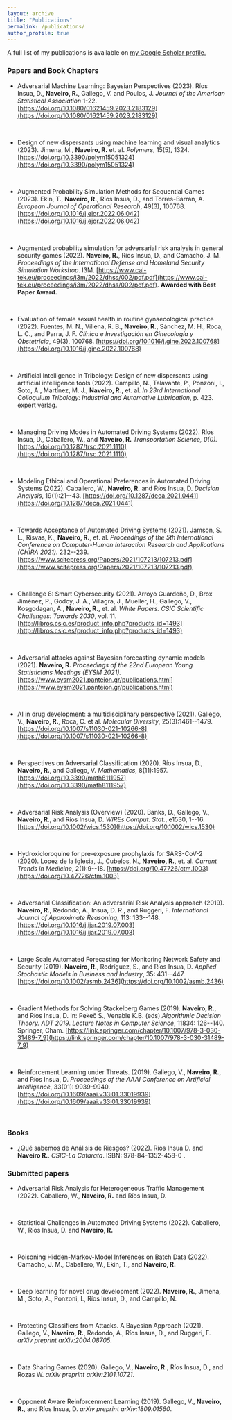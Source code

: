 ```yaml
---
layout: archive
title: "Publications"
permalink: /publications/
author_profile: true
---
```



A full list of my publications is available on <u><a href="https://scholar.google.com/citations?user=77tPQfEAAAAJ&hl=es">my Google Scholar profile</a>.</u>

### Papers and Book Chapters

*  Adversarial Machine Learning: Bayesian Perspectives (2023). Ríos Insua, D., **Naveiro, R.**, Gallego, V. and Poulos, J. *Journal of the American Statistical Association* 1-22. [https://doi.org/10.1080/01621459.2023.2183129](https://doi.org/10.1080/01621459.2023.2183129)
<br>

* Design of new dispersants using machine learning and visual analytics (2023). Jimena, M.,  **Naveiro, R.** et. al.  *Polymers*, 15(5), 1324. [https://doi.org/10.3390/polym15051324](https://doi.org/10.3390/polym15051324)
<br>

*  Augmented Probability Simulation Methods for Sequential Games (2023). Ekin, T.,  **Naveiro, R.**, Ríos Insua, D., and Torres-Barrán, A.   *European Journal of Operational Research*, 49(3), 100768.  [https://doi.org/10.1016/j.ejor.2022.06.042](https://doi.org/10.1016/j.ejor.2022.06.042) 
<br>

*  Augmented probability simulation for adversarial risk analysis in general security games (2022). **Naveiro, R.**, Ríos Insua, D., and Camacho, J. M. *Proceedings of the International Defense and Homeland Security Simulation Workshop*. I3M. [https://www.cal-tek.eu/proceedings/i3m/2022/dhss/002/pdf.pdf](https://www.cal-tek.eu/proceedings/i3m/2022/dhss/002/pdf.pdf). **Awarded with Best Paper Award.** 
<br>
  
*  Evaluation of female sexual health in routine gynaecological practice (2022). Fuentes, M. N., Villena, R. B.,  **Naveiro, R.**, Sánchez, M. H., Roca, L. C., and Parra, J. F.  *Clínica e Investigación en Ginecología y Obstetricia*, 49(3), 100768.  [https://doi.org/10.1016/j.gine.2022.100768](https://doi.org/10.1016/j.gine.2022.100768)  
<br>

*  Artificial Intelligence in Tribology: Design of new dispersants using artificial intelligence tools (2022). Campillo, N., Talavante, P., Ponzoni, I., Soto, A., Martínez, M. J.,  **Naveiro, R.**, et. al.    *In 23rd International Colloquium Tribology: Industrial and Automotive Lubrication*, p. 423. expert verlag.   
<br>

*   Managing Driving Modes in Automated Driving Systems (2022). Ríos Insua, D., Caballero, W., and  **Naveiro, R.**  *Transportation Science, 0(0).*  [https://doi.org/10.1287/trsc.2021.1110](https://doi.org/10.1287/trsc.2021.1110) 
<br>

*  Modeling Ethical and Operational Preferences in Automated Driving Systems (2022). Caballero, W.,  **Naveiro, R.**  and Ríos Insua, D.  *Decision Analysis*, 19(1):21--43.  [https://doi.org/10.1287/deca.2021.0441](https://doi.org/10.1287/deca.2021.0441) 
<br>

*  Towards Acceptance of Automated Driving Systems (2021). Jamson, S. L., Risvas, K.,  **Naveiro, R.**, et. al.  *Proceedings of the 5th International Conference on Computer-Human Interaction Research and Applications (CHIRA 2021)*. 232--239.  [https://www.scitepress.org/Papers/2021/107213/107213.pdf](https://www.scitepress.org/Papers/2021/107213/107213.pdf)
<br>

*  Challenge 8: Smart Cybersecurity (2021). Arroyo Guardeño, D., Brox Jiménez, P., Godoy, J. A., Villagra, J., Mueller, H., Gallego, V., Kosgodagan, A.,   **Naveiro, R.**, et. al.  *White Papers. CSIC Scientific Challenges: Towards 2030*, vol. 11.  [http://libros.csic.es/product_info.php?products_id=1493](http://libros.csic.es/product_info.php?products_id=1493)  
<br>

*  Adversarial attacks against Bayesian forecasting dynamic models (2021).  **Naveiro, R.**  *Proceedings of the 22nd  European Young Statisticians Meetings (EYSM 2021).*  [https://www.eysm2021.panteion.gr/publications.html](https://www.eysm2021.panteion.gr/publications.html)
<br>

*  AI in drug development: a multidisciplinary perspective (2021). Gallego, V.,  **Naveiro, R.**, Roca, C. et al.   *Molecular Diversity*, 25(3):1461--1479.  [https://doi.org/10.1007/s11030-021-10266-8](https://doi.org/10.1007/s11030-021-10266-8) 
<br>

*  Perspectives on Adversarial Classification (2020). Ríos Insua, D.,  **Naveiro, R.**, and  Gallego, V.  *Mathematics*, 8(11):1957.  [https://doi.org/10.3390/math8111957](https://doi.org/10.3390/math8111957) 
<br>

*  Adversarial Risk Analysis (Overview) (2020). Banks, D., Gallego, V.,  **Naveiro, R.**, and Ríos Insua, D.  *WIREs Comput. Stat.*, e1530, 1--16.  [https://doi.org/10.1002/wics.1530](https://doi.org/10.1002/wics.1530) 
<br>

*  Hydroxicloroquine for pre-exposure prophylaxis for SARS-CoV-2 (2020). Lopez de la Iglesia, J., Cubelos, N.,  **Naveiro, R.**, et. al.    *Current Trends in Medicine*, 2(1):9--18.  [https://doi.org/10.47726/ctm.1003](https://doi.org/10.47726/ctm.1003) 
<br>

*  Adversarial Classification: An adversarial Risk Analysis approach (2019).  **Naveiro, R.**, Redondo, A., Insua, D. R., and Ruggeri, F.  *International Journal of Approximate Reasoning*, 113: 133--148.  [https://doi.org/10.1016/j.ijar.2019.07.003](https://doi.org/10.1016/j.ijar.2019.07.003)
<br>

*  Large Scale Automated Forecasting for Monitoring Network Safety and Security (2019).   **Naveiro, R.**, Rodríguez, S., and Ríos Insua, D.  *Applied Stochastic Models in Business and Industry*, 35: 431--447.  [https://doi.org/10.1002/asmb.2436](https://doi.org/10.1002/asmb.2436)
<br>

*  Gradient Methods for Solving Stackelberg Games (2019).  **Naveiro, R.**, and Ríos Insua, D.  In: Pekeč S., Venable K.B. (eds) *Algorithmic Decision Theory. ADT 2019*.  *Lecture Notes in Computer Science*, 11834: 126--140. Springer, Cham.  [https://link.springer.com/chapter/10.1007/978-3-030-31489-7_9](https://link.springer.com/chapter/10.1007/978-3-030-31489-7_9)
<br>

*  Reinforcement Learning under Threats. (2019). Gallego, V.,  **Naveiro, R.**, and Ríos Insua, D.  *Proceedings of the AAAI Conference on Artificial Intelligence*, 33(01): 9939-9940.  [https://doi.org/10.1609/aaai.v33i01.33019939](https://doi.org/10.1609/aaai.v33i01.33019939)
<br>

### Books

* ¿Qué sabemos de Análisis de Riesgos? (2022). Ríos Insua D. and **Naveiro R.**. *CSIC-La Catarata*. ISBN: 978-84-1352-458-0 .

### Submitted papers
* Adversarial Risk Analysis for Heterogeneous Traffic Management (2022).  Caballero, W.,  **Naveiro, R.** and Ríos Insua, D. 
<br>

* Statistical Challenges in Automated Driving Systems (2022). Caballero, W., Ríos Insua, D. and  **Naveiro, R.**
<br>

* Poisoning Hidden-Markov-Model Inferences on Batch Data (2022). Camacho, J. M., Caballero, W., Ekin, T., and  **Naveiro, R.**
<br>

* Deep learning for novel drug development (2022).  **Naveiro, R.**, Jimena, M., Soto, A., Ponzoni, I., Ríos Insua, D., and Campillo, N. 
<br>

* Protecting Classifiers from Attacks. A Bayesian Approach (2021). Gallego, V.,  **Naveiro, R.**, Redondo, A., Ríos Insua, D., and  Ruggeri, F. *arXiv preprint arXiv:2004.08705*. 
<br>

* Data Sharing Games (2020). Gallego, V.,  **Naveiro, R.**, Ríos Insua, D., and Rozas W. *arXiv preprint arXiv:2101.10721*. 
<br>

*  Opponent Aware Reinforcenment Learning (2019). Gallego, V.,  **Naveiro, R.**, and Ríos Insua, D. *arXiv preprint arXiv:1809.01560*. 
<br>


<!--- 
{% if author.googlescholar %}
  You can find my articles on <u><a href="{{author.googlescholar}}">my Google Scholar profile</a>.</u>
{% endif %}

{% include base_path %}

{% for post in site.publications reversed %}
  {% include archive-single.html %}
{% endfor %}
--> 